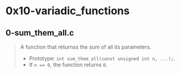 # 0x10-variadic_functions

## 0-sum_them_all.c
> A function that returnss the sum of all its parameters.
> - Prototype: ``` int sum_them_all(const unsigned int n, ...); ```.
> - If ``` n == 0 ```, the function returns ``` 0 ```.


